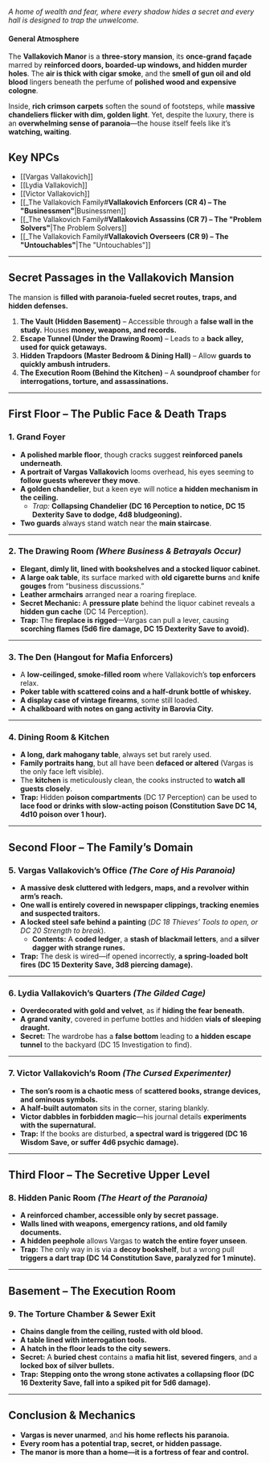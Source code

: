 _A home of wealth and fear, where every shadow hides a secret and every hall is designed to trap the unwelcome._

#### **General Atmosphere**

The **Vallakovich Manor** is a **three-story mansion**, its **once-grand façade** marred by **reinforced doors, boarded-up windows, and hidden murder holes**. The **air is thick with cigar smoke**, and the **smell of gun oil and old blood** lingers beneath the perfume of **polished wood and expensive cologne**.

Inside, **rich crimson carpets** soften the sound of footsteps, while **massive chandeliers flicker with dim, golden light**. Yet, despite the luxury, there is an **overwhelming sense of paranoia**—the house itself feels like it’s **watching, waiting**.

## Key NPCs
- [[Vargas Vallakovich]]
- [[Lydia Vallakovich]]
- [[Victor Vallakovich]]
- [[_The Vallakovich Family#**Vallakovich Enforcers (CR 4) – The "Businessmen"**|Businessmen]]
- [[_The Vallakovich Family#**Vallakovich Assassins (CR 7) – The "Problem Solvers"**|The Problem Solvers]]
- [[_The Vallakovich Family#**Vallakovich Overseers (CR 9) – The "Untouchables"**|The "Untouchables"]]

---

## **Secret Passages in the Vallakovich Mansion**

The mansion is **filled with paranoia-fueled secret routes, traps, and hidden defenses.**

1. **The Vault (Hidden Basement)** – Accessible through a **false wall in the study.** Houses **money, weapons, and records.**
2. **Escape Tunnel (Under the Drawing Room)** – Leads to a **back alley, used for quick getaways.**
3. **Hidden Trapdoors (Master Bedroom & Dining Hall)** – Allow **guards to quickly ambush intruders.**
4. **The Execution Room (Behind the Kitchen)** – A **soundproof chamber** for **interrogations, torture, and assassinations.**
---

## **First Floor – The Public Face & Death Traps**

### **1. Grand Foyer**

- **A polished marble floor**, though cracks suggest **reinforced panels underneath**.
- **A portrait of Vargas Vallakovich** looms overhead, his eyes seeming to **follow guests wherever they move**.
- **A golden chandelier**, but a keen eye will notice **a hidden mechanism in the ceiling.**
    - _Trap:_ **Collapsing Chandelier (DC 16 Perception to notice, DC 15 Dexterity Save to dodge, 4d8 bludgeoning).**
- **Two guards** always stand watch near the **main staircase**.

---

### **2. The Drawing Room** _(Where Business & Betrayals Occur)_

- **Elegant, dimly lit, lined with bookshelves and a stocked liquor cabinet.**
- **A large oak table**, its surface marked with **old cigarette burns** and **knife gouges** from “business discussions.”
- **Leather armchairs** arranged near a roaring fireplace.
- **Secret Mechanic:** A **pressure plate** behind the liquor cabinet reveals a **hidden gun cache** (DC 14 Perception).
- **Trap:** The **fireplace is rigged**—Vargas can pull a lever, causing **scorching flames (5d6 fire damage, DC 15 Dexterity Save to avoid).**

---

### **3. The Den (Hangout for Mafia Enforcers)**

- A **low-ceilinged, smoke-filled room** where Vallakovich’s **top enforcers** relax.
- **Poker table with scattered coins and a half-drunk bottle of whiskey.**
- **A display case of vintage firearms**, some still loaded.
- **A chalkboard with notes on gang activity in Barovia City.**

---

### **4. Dining Room & Kitchen**

- **A long, dark mahogany table**, always set but rarely used.
- **Family portraits hang**, but all have been **defaced or altered** (Vargas is the only face left visible).
- The **kitchen** is meticulously clean, the cooks instructed to **watch all guests closely**.
- **Trap:** Hidden **poison compartments** (DC 17 Perception) can be used to **lace food or drinks with slow-acting poison (Constitution Save DC 14, 4d10 poison over 1 hour).**

---

## **Second Floor – The Family’s Domain**

### **5. Vargas Vallakovich’s Office** _(The Core of His Paranoia)_

- **A massive desk cluttered with ledgers, maps, and a revolver within arm’s reach.**
- **One wall is entirely covered in newspaper clippings, tracking enemies and suspected traitors.**
- **A locked steel safe behind a painting** (_DC 18 Thieves’ Tools to open, or DC 20 Strength to break_).
    - **Contents:** A **coded ledger**, a **stash of blackmail letters**, and **a silver dagger with strange runes.**
- **Trap:** The desk is wired—if opened incorrectly, **a spring-loaded bolt fires (DC 15 Dexterity Save, 3d8 piercing damage).**

---

### **6. Lydia Vallakovich’s Quarters** _(The Gilded Cage)_

- **Overdecorated with gold and velvet**, as if **hiding the fear beneath.**
- **A grand vanity**, covered in perfume bottles and hidden **vials of sleeping draught.**
- **Secret:** The wardrobe has a **false bottom** leading to **a hidden escape tunnel** to the backyard (DC 15 Investigation to find).

---

### **7. Victor Vallakovich’s Room** _(The Cursed Experimenter)_

- **The son’s room is a chaotic mess** of **scattered books, strange devices, and ominous symbols.**
- **A half-built automaton** sits in the corner, staring blankly.
- **Victor dabbles in forbidden magic**—his journal details **experiments with the supernatural.**
- **Trap:** If the books are disturbed, **a spectral ward is triggered (DC 16 Wisdom Save, or suffer 4d6 psychic damage).**

---

## **Third Floor – The Secretive Upper Level**

### **8. Hidden Panic Room** _(The Heart of the Paranoia)_

- **A reinforced chamber, accessible only by secret passage.**
- **Walls lined with weapons, emergency rations, and old family documents.**
- **A hidden peephole** allows Vargas to **watch the entire foyer unseen**.
- **Trap:** The only way in is via a **decoy bookshelf**, but a wrong pull **triggers a dart trap (DC 14 Constitution Save, paralyzed for 1 minute).**

---

## **Basement – The Execution Room**

### **9. The Torture Chamber & Sewer Exit**

- **Chains dangle from the ceiling, rusted with old blood.**
- **A table lined with interrogation tools.**
- **A hatch in the floor leads to the city sewers.**
- **Secret:** A **buried chest** contains a **mafia hit list**, **severed fingers**, and a **locked box of silver bullets.**
- **Trap:** **Stepping onto the wrong stone activates a collapsing floor (DC 16 Dexterity Save, fall into a spiked pit for 5d6 damage).**

---

## **Conclusion & Mechanics**

- **Vargas is never unarmed**, and **his home reflects his paranoia.**
- **Every room has a potential trap, secret, or hidden passage.**
- **The manor is more than a home—it is a fortress of fear and control.**


